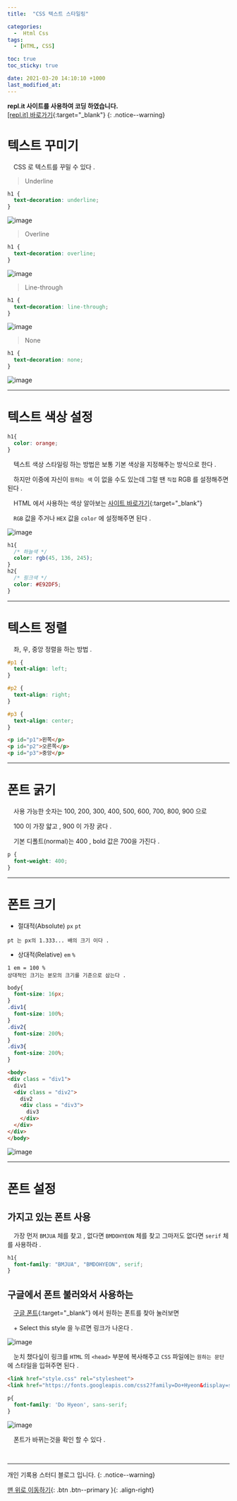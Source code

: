 ```yaml
---
title:  "CSS 텍스트 스타일링" 

categories:
  -  Html Css
tags:
  - [HTML, CSS]

toc: true
toc_sticky: true

date: 2021-03-20 14:10:10 +1000
last_modified_at: 
---
```

**repl.it 사이트를 사용하여 코딩 하였습니다.**   
[[repl.it] 바로가기](https://replit.com/){:target="_blank"}
{: .notice--warning}

# 텍스트 꾸미기

　CSS 로 텍스트를 꾸밀 수 있다 .

> Underline

```css
h1 {
  text-decoration: underline;
}
```

![image](https://user-images.githubusercontent.com/50429028/111863769-d10d1400-89a0-11eb-91c8-14504423592e.png)


> Overline

```css
h1 {
  text-decoration: overline;
}
```

![image](https://user-images.githubusercontent.com/50429028/111863790-e8e49800-89a0-11eb-98df-d410efea0998.png)


> Line-through

```css
h1 {
  text-decoration: line-through;
}
```

![image](https://user-images.githubusercontent.com/50429028/111863803-f437c380-89a0-11eb-8165-7be39df622d7.png)

> None

```css
h1 {
  text-decoration: none;
}
```

![image](https://user-images.githubusercontent.com/50429028/111863812-0154b280-89a1-11eb-867b-6fe0f282093e.png)

***

# 텍스트 색상 설정

```css
h1{
  color: orange;
}
```

　텍스트 색상 스타일링 하는 방법은 보통 기본 색상을 지정해주는 방식으로 한다 .

　하지만 이중에 자신이 `원하는 색` 이 없을 수도 있는데 그럴 땐 `직접` RGB 를 설정해주면 된다 .

　HTML 에서 사용하는 색상 알아보는 [사이트 바로가기](https://htmlcolorcodes.com/){:target="_blank"}

　`RGB` 값을 주거나 `HEX` 값을 `color` 에 설정해주면 된다 .

![image](https://user-images.githubusercontent.com/50429028/111863010-30b4f080-899c-11eb-8457-e3b55fd2d54a.png)

```css
h1{
  /* 하늘색 */
  color: rgb(45, 136, 245);
}
h2{
  /* 핑크색 */
  color: #E92DF5;
}
```

***

# 텍스트 정렬

　좌, 우, 중앙 정렬을 하는 방법 .

```css
#p1 {
  text-align: left;
}

#p2 {
  text-align: right;
}

#p3 {
  text-align: center;
}
```

```html
<p id="p1">왼쪽</p>
<p id="p2">오른쪽</p>
<p id="p3">중앙</p>
```

***

# 폰트 굵기

　사용 가능한 숫자는 100, 200, 300, 400, 500, 600, 700, 800, 900 으로

　100 이 가장 얇고 , 900 이 가장 굵다 .

　기본 디폴트(normal)는 400 , bold 값은 700을 가진다 .

```css
p {
  font-weight: 400;
}
```

***

# 폰트 크기

- 절대적(Absolute) `px` `pt`

```
pt 는 px의 1.333... 배의 크기 이다 .
```

- 상대적(Relative) `em` `%`

```
1 em = 100 %
상대적인 크기는 분모의 크기를 기준으로 삼는다 .
```
```css
body{
  font-size: 16px;
}
.div1{
  font-size: 100%;
}
.div2{
  font-size: 200%;
}
.div3{
  font-size: 200%;
}
```
```html
<body>
<div class = "div1">
  div1
  <div class = "div2">
    div2
    <div class = "div3">
      div3
    </div>
  </div>
</div>
</body>
```

![image](https://user-images.githubusercontent.com/50429028/111863604-f77e7f80-899f-11eb-904d-c15a169cb4c8.png)


***

# 폰트 설정

## 가지고 있는 폰트 사용 

　가장 먼저 `BMJUA` 체를 찾고 , 없다면 `BMDOHYEON` 체를 찾고 그마저도 없다면 `serif` 체를 사용하라 .

```css
h1{
  font-family: "BMJUA", "BMDOHYEON", serif;
}
```

## 구글에서 폰트 불러와서 사용하는

　[구글 폰트](https://fonts.google.com/?subset=korean){:target="_blank"} 에서 원하는 폰트를 찾아 눌러보면

　+ Select this style 을 누르면 링크가 나온다 .

![image](https://user-images.githubusercontent.com/50429028/111864344-aa041180-89a3-11eb-8aff-9a6ce527e963.png)

　눈치 챘다싶이 링크를 `HTML` 의 `<head>` 부분에 복사해주고 `CSS` 파일에는 `원하는 문단`에 스타일을 입혀주면 된다 .

```html
<link href="style.css" rel="stylesheet">
<link href="https://fonts.googleapis.com/css2?family=Do+Hyeon&display=swap" rel="stylesheet">
```

```css
p{
  font-family: 'Do Hyeon', sans-serif;
}
```

![image](https://user-images.githubusercontent.com/50429028/111864538-cbb1c880-89a4-11eb-9f4f-8b7fa2fe1e54.png)

　폰트가 바뀌는것을 확인 할 수 있다 .

<br>

***

개인 기록용 스터디 블로그 입니다.
{: .notice--warning}

[맨 위로 이동하기](#){: .btn .btn--primary }{: .align-right}